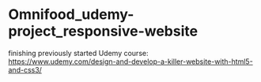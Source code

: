# Omnifood_udemy-project_responsive-website
finishing previously started Udemy course:  https://www.udemy.com/design-and-develop-a-killer-website-with-html5-and-css3/
